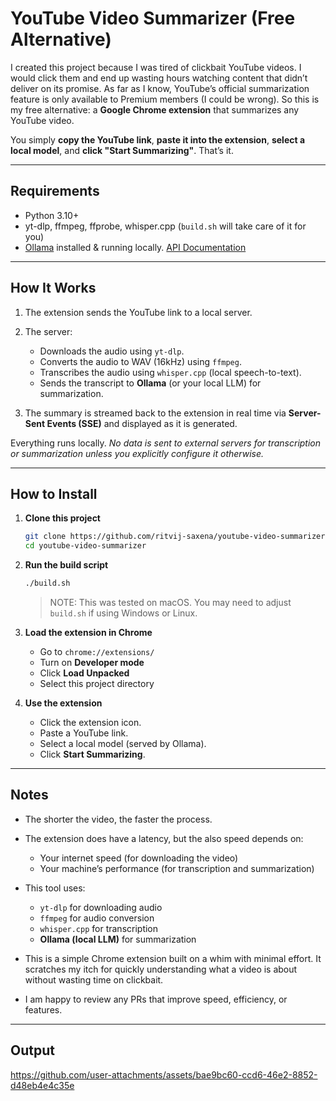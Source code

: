# YouTube Video Summarizer (Free Alternative)

I created this project because I was tired of clickbait YouTube videos. I would click them and end up wasting hours watching content that didn’t deliver on its promise. As far as I know, YouTube’s official summarization feature is only available to Premium members (I could be wrong). So this is my free alternative: a **Google Chrome extension** that summarizes any YouTube video.

You simply **copy the YouTube link**, **paste it into the extension**, **select a local model**, and **click "Start Summarizing"**. That’s it.

---
## Requirements
- Python 3.10+
- yt-dlp, ffmpeg, ffprobe, whisper.cpp (`build.sh` will take care of it for you)
- [Ollama](https://ollama.com/) installed & running locally. [API Documentation](https://ollama.readthedocs.io/en/api/#endpoints)
  
---

## How It Works

1. The extension sends the YouTube link to a local server.
2. The server:

   - Downloads the audio using `yt-dlp`.
   - Converts the audio to WAV (16kHz) using `ffmpeg`.
   - Transcribes the audio using `whisper.cpp` (local speech-to-text).
   - Sends the transcript to **Ollama** (or your local LLM) for summarization.

3. The summary is streamed back to the extension in real time via **Server-Sent Events (SSE)** and displayed as it is generated.

Everything runs locally. *No data is sent to external servers for transcription or summarization unless you explicitly configure it otherwise.*

---

## How to Install

1. **Clone this project**

   ```bash
   git clone https://github.com/ritvij-saxena/youtube-video-summarizer.git
   cd youtube-video-summarizer
   ```

2. **Run the build script**

   ```bash
   ./build.sh
   ```

   > NOTE: This was tested on macOS. You may need to adjust `build.sh` if using Windows or Linux.

3. **Load the extension in Chrome**

   - Go to `chrome://extensions/`
   - Turn on **Developer mode**
   - Click **Load Unpacked**
   - Select this project directory

4. **Use the extension**

   - Click the extension icon.
   - Paste a YouTube link.
   - Select a local model (served by Ollama).
   - Click **Start Summarizing**.

---

## Notes

- The shorter the video, the faster the process.
- The extension does have a latency, but the also speed depends on:

  - Your internet speed (for downloading the video)
  - Your machine’s performance (for transcription and summarization)

- This tool uses:

  - `yt-dlp` for downloading audio
  - `ffmpeg` for audio conversion
  - `whisper.cpp` for transcription
  - **Ollama (local LLM)** for summarization

- This is a simple Chrome extension built on a whim with minimal effort. It scratches my itch for quickly understanding what a video is about without wasting time on clickbait.
- I am happy to review any PRs that improve speed, efficiency, or features.

--- 

## Output

https://github.com/user-attachments/assets/bae9bc60-ccd6-46e2-8852-d48eb4e4c35e


